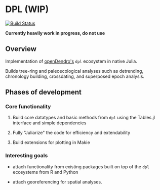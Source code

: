 # DPL (WIP)

[![Build Status](https://github.com/souma4/DPL.jl/actions/workflows/CI.yml/badge.svg?branch=main)](https://github.com/souma4/DPL.jl/actions/workflows/CI.yml?query=branch%3Amain)

**Currently heavily work in progress, do not use**

## Overview

Implementation of [openDendro's](https://opendendro.org) `dpl` ecosystem in native Julia. 

Builds tree-ring and paleoecological analyses such as detrending, chronology building, crossdating, and superposed epoch analysis.

## Phases of development

### Core functionality

1. Build core datatypes and basic methods from `dpl` using the Tables.jl interface and simple dependencies

2. Fully "Juliarize" the code for efficiency and extendability

3. Build extensions for plotting in Makie

### Interesting goals

* attach functionality from existing packages built on top of the `dpl` ecosystems from R and Python

* attach georeferencing for spatial analyses.

